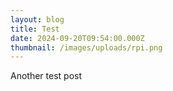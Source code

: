```yaml
---
layout: blog
title: Test
date: 2024-09-20T09:54:00.000Z
thumbnail: /images/uploads/rpi.png
---
```

Another test post
